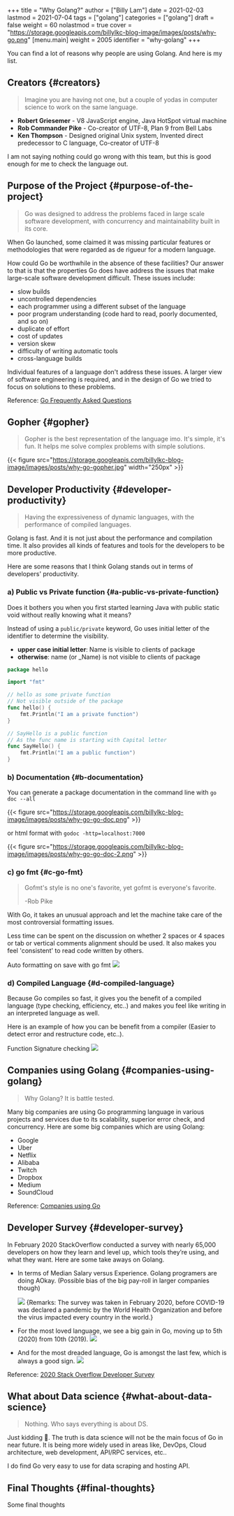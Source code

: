 +++
title = "Why Golang?"
author = ["Billy Lam"]
date = 2021-02-03
lastmod = 2021-07-04
tags = ["golang"]
categories = ["golang"]
draft = false
weight = 60
nolastmod = true
cover = "https://storage.googleapis.com/billylkc-blog-image/images/posts/why-go.png"
[menu.main]
  weight = 2005
  identifier = "why-golang"
+++

You can find a lot of reasons why people are using Golang. And here is my list.

<!--more-->


## Creators {#creators}

> Imagine you are having not one, but a couple of yodas in computer science to work on the same language.

-   ****Robert Griesemer**** - V8 JavaScript engine, Java HotSpot virtual machine
-   ****Rob Commander Pike**** - Co-creator of UTF-8, Plan 9 from Bell Labs
-   ****Ken Thompson**** - Designed original Unix system, Invented direct predecessor to C language, Co-creator of UTF-8

I am not saying nothing could go wrong with this team, but this is good enough for me to check the language out.


## Purpose of the Project {#purpose-of-the-project}

> Go was designed to address the problems faced in large scale software development, with concurrency
> and maintainability built in its core.

When Go launched, some claimed it was missing particular features or methodologies that were regarded as de rigueur for a modern language. <br />

How could Go be worthwhile in the absence of these facilities? Our answer to that is that the properties Go does have address the issues that make large-scale software development difficult. These issues include: <br />

-   slow builds
-   uncontrolled dependencies
-   each programmer using a different subset of the language
-   poor program understanding (code hard to read, poorly documented, and so on)
-   duplicate of effort
-   cost of updates
-   version skew
-   difficulty of writing automatic tools
-   cross-language builds

Individual features of a language don't address these issues. A larger view of software engineering is required, and in the design of Go we tried to focus on solutions to these problems.

Reference: [Go Frequently Asked Questions](https://golang.org/doc/faq#What%5Fis%5Fthe%5Fpurpose%5Fof%5Fthe%5Fproject)


## Gopher {#gopher}

> Gopher is the best representation of the language imo.
> It's simple, it's fun. It helps me solve complex problems with simple solutions.

{{< figure src="https://storage.googleapis.com/billylkc-blog-image/images/posts/why-go-gopher.jpg" width="250px" >}}


## Developer Productivity {#developer-productivity}

> Having the expressiveness of dynamic languages, with the performance of compiled languages.

Golang is fast. And it is not just about the performance and compilation time. It also provides all kinds of features and tools for the developers to be more productive.

Here are some reasons that I think Golang stands out in terms of developers' productivity.


### a) Public vs Private function {#a-public-vs-private-function}

Does it bothers you when you first started learning Java with public static void without really knowing what it means?

Instead of using a `public/private` keyword, Go uses initial letter of the identifier to determine the visibility.

-   ****upper case initial letter****: Name is visible to clients of package
-   ****otherwise****: name (or \_Name) is not visible to clients of package

<!--listend-->

```go
package hello

import "fmt"

// hello as some private function
// Not visible outside of the package
func hello() {
    fmt.Println("I am a private function")
}

// SayHello is a public function
// As the func name is starting with Capital letter
func SayHello() {
    fmt.Println("I am a public function")
}
```


### b) Documentation {#b-documentation}

You can generate a package documentation in the command line with `go doc --all`

{{< figure src="https://storage.googleapis.com/billylkc-blog-image/images/posts/why-go-go-doc.png" >}}

or html format with `godoc -http=localhost:7000`

{{< figure src="https://storage.googleapis.com/billylkc-blog-image/images/posts/why-go-go-doc-2.png" >}}


### c) go fmt {#c-go-fmt}

> Gofmt's style is no one's favorite, yet gofmt is everyone's favorite.
>
> -Rob Pike

With Go, it takes an unusual approach and let the machine take care of the most controversial formatting issues.

Less time can be spent on the discussion on whether 2 spaces or 4 spaces or tab or vertical comments alignment should be used. It also makes you feel 'consistent' to read code written by others.

<span class="underline">Auto formatting on save with go fmt</span>
![](https://storage.googleapis.com/billylkc-blog-image/images/posts/why-go-go-fmt.gif)


### d) Compiled Language {#d-compiled-language}

Because Go compiles so fast, it gives you the benefit of a compiled language (type checking, efficiency, etc..) and makes you feel like writing in an interpreted language as well.

Here is an example of how you can be benefit from a compiler (Easier to detect error and restructure code, etc..).

Function Signature checking
![](https://storage.googleapis.com/billylkc-blog-image/images/posts/why-go-compile.gif)


## Companies using Golang {#companies-using-golang}

> Why Golang? It is battle tested.

Many big companies are using Go programming language in various projects and services due to its scalability, superior error check, and concurrency. Here are some big companies which are using Golang:

-   Google
-   Uber
-   Netflix
-   Alibaba
-   Twitch
-   Dropbox
-   Medium
-   SoundCloud

Reference: [Companies using Go](https://github.com/golang/go/wiki/GoUsers)


## Developer Survey {#developer-survey}

In February 2020 StackOverflow conducted a survey with nearly 65,000 developers on how they learn and level up, which tools they’re using, and what they want. Here are some take aways on Golang.

-   In terms of Median Salary versus Experience. Golang programers are doing AOkay. (Possible bias of the big pay-roll in larger companies though)

    ![](https://storage.googleapis.com/billylkc-blog-image/images/posts/why-go-survey-1.png)
    {Remarks: The survey was taken in February 2020, before COVID-19 was declared a pandemic by the World Health Organization and before the virus impacted every country in the world.}

-   For the most loved language, we see a big gain in Go, moving up to 5th (2020) from 10th (2019).
    ![](https://storage.googleapis.com/billylkc-blog-image/images/posts/why-go-survey-2.png)

<!--listend-->

-   And for the most dreaded language, Go is amongst the last few, which is always a good sign.
    ![](https://storage.googleapis.com/billylkc-blog-image/images/posts/why-go-survey-3.png)

Reference: [2020 Stack Overflow Developer Survey](https://insights.stackoverflow.com/survey/2020)


## What about Data science {#what-about-data-science}

> Nothing. Who says everything is about DS.

Just kidding 🙂. The truth is data science will not be the main focus of Go in near future. It is being more widely used in areas like, DevOps, Cloud architecture, web development, API/RPC services, etc..

I do find Go very easy to use for data scraping and hosting API.


## Final Thoughts {#final-thoughts}

Some final thoughts
